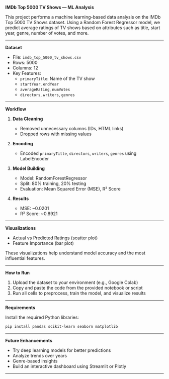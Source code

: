 **IMDb Top 5000 TV Shows — ML Analysis**

This project performs a machine learning-based data analysis on the IMDb Top 5000 TV Shows dataset. Using a Random Forest Regressor model, we predict average ratings of TV shows based on attributes such as title, start year, genre, number of votes, and more.

---

**Dataset**

- File: `imdb_top_5000_tv_shows.csv`  
- Rows: 5000  
- Columns: 12  
- Key Features:  
  - `primaryTitle`: Name of the TV show  
  - `startYear`, `endYear`  
  - `averageRating`, `numVotes`  
  - `directors`, `writers`, `genres`  

---

**Workflow**

1. **Data Cleaning**  
   - Removed unnecessary columns (IDs, HTML links)  
   - Dropped rows with missing values  

2. **Encoding**  
   - Encoded `primaryTitle`, `directors`, `writers`, `genres` using LabelEncoder  

3. **Model Building**  
   - Model: RandomForestRegressor  
   - Split: 80% training, 20% testing  
   - Evaluation: Mean Squared Error (MSE), R² Score  

4. **Results**  
   - MSE: ~0.0201  
   - R² Score: ~0.8921  

---

**Visualizations**

- Actual vs Predicted Ratings (scatter plot)  
- Feature Importance (bar plot)  

These visualizations help understand model accuracy and the most influential features.

---

**How to Run**

1. Upload the dataset to your environment (e.g., Google Colab)  
2. Copy and paste the code from the provided notebook or script  
3. Run all cells to preprocess, train the model, and visualize results  

---

**Requirements**

Install the required Python libraries:

```
pip install pandas scikit-learn seaborn matplotlib
```

---

**Future Enhancements**

- Try deep learning models for better predictions  
- Analyze trends over years  
- Genre-based insights  
- Build an interactive dashboard using Streamlit or Plotly  

---
